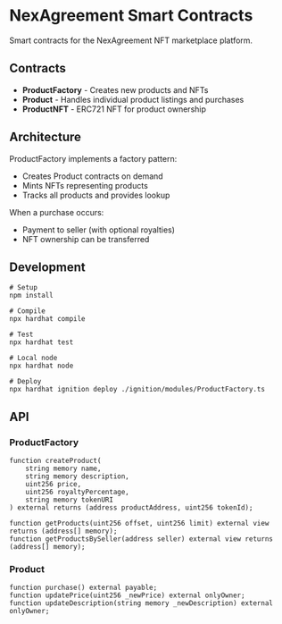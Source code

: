 # NexAgreement Smart Contracts

Smart contracts for the NexAgreement NFT marketplace platform.

## Contracts

- **ProductFactory** - Creates new products and NFTs
- **Product** - Handles individual product listings and purchases
- **ProductNFT** - ERC721 NFT for product ownership

## Architecture

ProductFactory implements a factory pattern:
- Creates Product contracts on demand
- Mints NFTs representing products
- Tracks all products and provides lookup

When a purchase occurs:
- Payment to seller (with optional royalties)
- NFT ownership can be transferred

## Development

```shell
# Setup
npm install

# Compile
npx hardhat compile

# Test
npx hardhat test

# Local node
npx hardhat node

# Deploy
npx hardhat ignition deploy ./ignition/modules/ProductFactory.ts
```

## API

### ProductFactory
```solidity
function createProduct(
    string memory name,
    string memory description,
    uint256 price,
    uint256 royaltyPercentage,
    string memory tokenURI
) external returns (address productAddress, uint256 tokenId);

function getProducts(uint256 offset, uint256 limit) external view returns (address[] memory);
function getProductsBySeller(address seller) external view returns (address[] memory);
```

### Product
```solidity
function purchase() external payable;
function updatePrice(uint256 _newPrice) external onlyOwner;
function updateDescription(string memory _newDescription) external onlyOwner;
```
